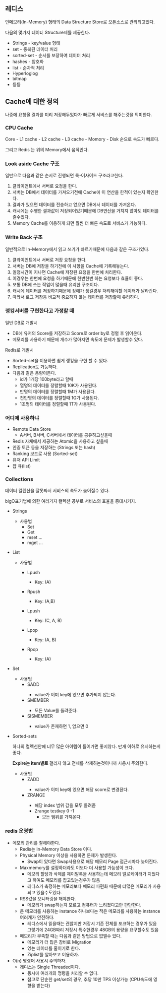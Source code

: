 ## 레디스



인메모리(In-Memory) 형태의 Data Structure Store로 오픈소스로 관리되고있다.

다음의 몇가지 데이터 Structure제를 제공한다.

- Strings - key/value 형태
- set - 중복된 데이터 처리
- sorted-set - 순서를 보장하여 데이터 처리
- hashes - 암호화
- list - 순차적 처리
- Hyperloglog
- bitmap
- 등등



## Cache에 대한 정의

나중에 요청올 결과를 미리 저장해두었다가 빠르게 서비스를 해주는것을 의미한다.



### CPU Cache

Core - L1 cache - L2 cache - L3 cache - Momory - Disk 순으로 속도가 빠르다.

그리고 Redis 는 위의 Memory에서 움직인다. 



### Look aside Cache 구조

일반으로 다음과 같은 순서로 진행되면 룩-어사이드 구조라고한다.

1. 클라이언트에서 서버로 요청을 한다.
2. 서버는 DB에서 데이터를 가져오기전에 Cache에 이 연산을 한적이 있는지 확인한다.
3. 결과가 있으면 데이터를 전송하고 없으면 DB에서 데이터를 가져온다.
4. 캐시에는 수행한 결과값이 저장되어있기때문에 DB연산을 거치지 않아도 데이터를 줄수있다.
5. Memory Cache를 이용하게 되면 훨씬 더 빠른 속도로 서비스가 가능하다.



### Write Back 구조

일반적으로 In-Memory에서 읽고 쓰기가 빠르기때문에 다음과 같은 구조가있다.

1. 클라이언트에서 서버로 저장 요청을 한다.
2. 서버는 DB에 저장을 하기전에 이 사항을 Cache에 기록해놓는다.
3. 일정시간이 지나면 Cache에 저장된 요청을 한번에 처리한다.
4. 이경우는 한번에 요청을 하기때문에 한번한번 하는 요청보다 효율이 좋다.
5. 보통 DB에 쓰는 작업이 많을때 유리한 구조이다.
6. 캐시에 데이터를 저장하기때문에 장애가 생길경우 처리해야할 데이터가 날라간다.
7. 따라서 로그 저장등 비교적 중요하지 않는 데이터를 저장할때 유리하다.



### 랭킹서버를 구현한다고 가정할 때

일반 DB로 개발시

- DB에 유저의 Score를 저장하고 Score로 order by로 정렬 후 읽어온다.
- 메모리를 사용하기 때문에 개수가 많아지면 속도에 문제가 발생할수 있다.

Redis로 개발시

- Sorted-set을 이용하면 쉽게 랭킹을 구현 할 수 있다.
- Replication도 가능하다.
- 다음과 같은 용량이든다.
  - id가 1개당 100byte라고 할때
  - 열명의 데이터를 정렬할때 10K가 사용된다.
  - 만명의 데이터를 정렬할때 1M가 사용된다.
  - 천만명의 데이터를 정렬할때 1G가 사용된다.
  - 1조명의 데이터를 정렬할때 1T가 사용된다.



### 어디에 사용하냐

- Remote Data Store
  - A서버, B서버, C서버에서 데이터를 공유하고싶을때
- Redis 자체에서 제공하는 Atomic을 사용하고 싶을때
- 인증 토큰 등을 저장하는 (Strings 또는 hash)
- Ranking 보드로 사용 (Sorted-set)
- 유저 API Limit
- 잡 큐(list)



### Collections

데이터 컬렌션을 잘못짜서 서비스의 속도가 늦어질수 있다.

bigO표기법에 의한 여러가지 컬렉션 공부로 서비스의 효율을 증대시키자.

- Strings

  - 사용법
    - Set <key> <value>
    - Get <key>
    - mset <key1> <value1><key2> <value2>...<keyN> <valueN>
    - mget <key1> <value1><key2> <value2>...<keyN> <valueN>

- List

  - 사용법

    - Lpush <key> <A>
      - Key: (A)
    - Rpush <key> <A>
      - Key: (A,B)
    - Lpush <key> <C>
      - Key: (C, A, B)

    - Lpop <key>
      - Key: (A, B)
    - Rpop <key>
      - Key: (A)

- Set

  - 사용법
    - SADD <key> <value>
      - value가 이미 key에 있으면 추가되지 않는다.
    - SMEMBER <Key>
      - 모든 Value를 돌려준다.
    - SISMEMBER <key> <value>
      - value가 존재하면 1, 없으면 0

- Sorted-sets

  하나의 컬렉션안에 너무 많은 아이템이 들어가면 좋지않다. 만개 이하로 유지하는게 좋다.

  **Expire는 item별로** 걸리지 않고 전체를 삭제하는것이니까 사용시 주의한다.

  - 사용법
    - ZADD <key> <score> <value>
      - value가 이미 key에 있으면 해당 score로 변경된다.
    - ZRANGE <key> <start index> <end index>
      - 해당 index 범위 값을 모두 돌려줌
      - Zrange testkey 0 -1
        - 모든 범위를 가져온다.

### redis 운영법

- 메모리 관리를 잘해야한다.
  - Redis는 In-Memory Data Store 이다.
  - Physical Memory 이상을 사용하면 문제가 발생한다.
    - Swap이 있다면 Swap사용으로 해당 메모리 Page 접근시마다 늦어진다.
  - Maxmemory를 설정하더라도 이보다 더 사용할 가능성이 크다.
    - 메모리 할당과 삭제를 제이말록을 사용하는데 메모리 얼로케이터가 지웠다고 하여도 메모리를 잡고있는경우가 많음
    - 레디스가 측정하는 메모리보다 메모리 파편화 때문에 더많은 메모리가 사용되고 있을수도있다.
  - RSS값을 모니터링을 해야한다.
    - 메모리가 swap하는지 모르고 컴퓨터가 느려졌다고만 판단한다.
  - 큰 메모리를 사용하는 instance 하나보다는 적은 메모리를 사용하는 instance여러개가 안전하다.
    - 레디스에서 읽을때는 괜찮지만 저장시 기존 전체를 포크하는 경우가 있음 그렇기에 24GB짜리 저장시 특수한경우 48GB의 용량을 요구할수도 있음
  - 메모리가 부족할 때는 다음과 같은 방법으로 없앨수 있다.
    - 메모리가 더 많은 장비로 Migration
    - 있는 데이터를 줄이기로 한다.
    - Ziplist를 알아보고 이용하자. 
- O(n) 명령어 사용시 주의하자.
  - 레디스는 Single Threaded이다.
    - 동시에 여러개의 명령을 처리할 수 없다.
    - 참고로 단순한 get/set의 경우, 추당 10만 TPS 이상가능 (CPU속도에 영향을 받는다)




